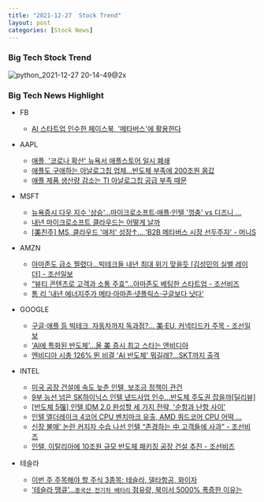 ```yaml
---
title: "2021-12-27  Stock Trend"
layout: post
categories: [Stock News]
---
```


### Big Tech Stock Trend

![python_2021-12-27 20-14-49@2x](https://user-images.githubusercontent.com/96516502/147527377-a1ee0e64-cb89-40e5-b826-36cd5f57385b.jpg)


### Big Tech News Highlight

- FB
  - [AI 스타트업 인수한 페이스북, '메타버스'에 활용한다](https://zdnet.co.kr/view/%3Fno%3D20211227092834)

- AAPL
  - [애플, '코로나 확산' 뉴욕서 애플스토어 일시 폐쇄](http://www.wikileaks-kr.org/news/articleView.html%3Fidxno%3D120124)
  - [애플도 구애하는 아날로그칩 업체…반도체 부족에 200조원 몸값](https://radiokorea.com/news/article.php%3Fuid%3D378232)
  - [애플 제품 생산량 감소는 TI 아날로그칩 공급 부족 때문](https://www.hellot.net/news/article.html%3Fno%3D64579)

- MSFT
  - [뉴욕증시 다우 지수 '상승'...마이크로소프트·애플·인텔 '껑충' vs 디즈니 ...](http://www.choicenews.co.kr/news/articleView.html%3Fidxno%3D87578)  
  - [내년 마이크로소프트 클라우드는 어떻게 날까](https://zdnet.co.kr/view/%3Fno%3D20211224151202)
  - [[美친주] MS, 클라우드 '애저' 성장↑… 'B2B 메타버스 시장 선두주자' - 머니S](https://moneys.mt.co.kr/news/mwView.php%3Fno%3D2021122717038082701)

- AMZN
  - [아마존도 급소 찔렸다...빅테크들 내년 최대 위기 맞을듯 [김성민의 실밸 레이더] - 조선일보](https://www.chosun.com/economy/tech_it/2021/12/23/VVR3BUSLDZFCHO7AVFVF2JHPDE/)
  - [“뷰티 콘텐츠로 고객과 소통 주효”…아마존도 베팅한 스타트업 - 조선비즈](https://biz.chosun.com/international/global_people/2021/12/28/NFNPL7Y6KZGGPBEGHGT4TG76JM/)
  - [톰 리 '내년 에너지주가 메타·아마존·넷플릭스·구글보다 낫다'](https://www.g-enews.com/view.php%3Fud%3D202112280115125455be84d87674_1)

- GOOGLE
  - [구글·애플 등 빅테크, 자동차까지 독과점?... 美·EU, 커넥티드카 주목 - 조선일보](https://www.chosun.com/international/us/2021/12/27/A5SCI2P2MJDNJPCPRTABPQSFUU/)
  - ['AI에 특화된 반도체'…올 美 증시 최고 스타는 엔비디아](https://www.hankyung.com/finance/article/2021122646721)
  - [엔비디아 시총 126% 뛴 비결 'AI 반도체' 뭐길래?…SKT까지 출격](https://www.sisaon.co.kr/news/articleView.html%3Fidxno%3D134843)

- INTEL
  - [미국 공장 건설에 속도 늦춘 인텔, 보조금 정책이 관건](https://byline.network/2021/12/27-172/)
  - [9부 능선 넘은 SK하이닉스 인텔 낸드사업 인수…반도체 주도권 잡을까[딜리뷰]](https://www.hankyung.com/economy/article/202112242286i)
  - [[반도체 5强] 인텔 IDM 2.0 완성할 세 가지 전략, '순항과 난항 사이'](https://www.hellot.net/news/article.html%3Fno%3D64562)
  - [인텔 엘더레이크 4코어 CPU 벤치마크 유출, AMD 쿼드코어 CPU 어떡 ...](https://kbench.com/%3Fq%3Dnode/228466)
  - [신장 불매’ 논란 커지자 수습 나선 인텔 “존경하는 中 고객들에 사과” - 조선비즈](https://biz.chosun.com/international/international_economy/2021/12/23/FOOBGMZ5W5CM3I3YYW7WRQSPYI/)
  - [인텔, 이탈리아에 10조원 규모 반도체 패키징 공장 건설 추진 - 조선비즈](https://biz.chosun.com/international/international_economy/2021/12/24/3JEAUDNN2FHRPKRTL2WTXWNDGI/)
 
- 테슬라
  - [이번 주 주목해야 할 주식 3종목: 테슬라, 델타항공, 화이자](https://kr.investing.com/analysis/article-200438511)
  - ['테슬라 땡큐'…`중국산 전기차 배터리` 점유량, 북미서 5000% 폭증한 이유는](https://www.mk.co.kr/news/world/view/2021/12/1208563/)
